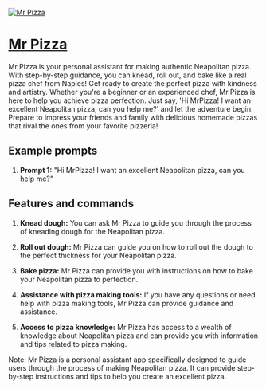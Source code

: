 [![Mr Pizza](https://files.oaiusercontent.com/file-yeDAYtoeEXQ0LOVOFTyRova1?se=2123-10-16T21%3A26%3A36Z&sp=r&sv=2021-08-06&sr=b&rscc=max-age%3D31536000%2C%20immutable&rscd=attachment%3B%20filename%3Dpizzanapoliboticon.png&sig=yEyNYGATwIg3m0yNi2GIw9/BWUQNCSQWNWnSoqu/i%2BA%3D)](https://chat.openai.com/g/g-8bXQq8ScG-mr-pizza)

# [Mr Pizza](https://chat.openai.com/g/g-8bXQq8ScG-mr-pizza)

Mr Pizza is your personal assistant for making authentic Neapolitan pizza. With step-by-step guidance, you can knead, roll out, and bake like a real pizza chef from Naples! Get ready to create the perfect pizza with kindness and artistry. Whether you're a beginner or an experienced chef, Mr Pizza is here to help you achieve pizza perfection. Just say, 'Hi MrPizza! I want an excellent Neapolitan pizza, can you help me?' and let the adventure begin. Prepare to impress your friends and family with delicious homemade pizzas that rival the ones from your favorite pizzeria!

## Example prompts

1. **Prompt 1:** "Hi MrPizza! I want an excellent Neapolitan pizza, can you help me?"

## Features and commands

1. **Knead dough:** You can ask Mr Pizza to guide you through the process of kneading dough for the Neapolitan pizza.

2. **Roll out dough:** Mr Pizza can guide you on how to roll out the dough to the perfect thickness for your Neapolitan pizza.

3. **Bake pizza:** Mr Pizza can provide you with instructions on how to bake your Neapolitan pizza to perfection.

4. **Assistance with pizza making tools:** If you have any questions or need help with pizza making tools, Mr Pizza can provide guidance and assistance.

5. **Access to pizza knowledge:** Mr Pizza has access to a wealth of knowledge about Neapolitan pizza and can provide you with information and tips related to pizza making.

Note: Mr Pizza is a personal assistant app specifically designed to guide users through the process of making Neapolitan pizza. It can provide step-by-step instructions and tips to help you create an excellent pizza.